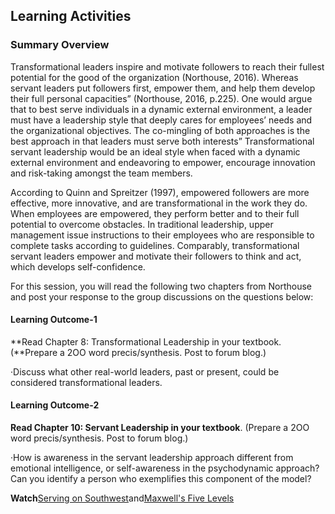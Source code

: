 ## **Learning Activities**

### **Summary Overview**

Transformational leaders inspire and motivate followers to reach their fullest potential for the good of the organization \(Northouse, 2016\). Whereas servant leaders put followers first, empower them, and help them develop their full personal capacities” \(Northouse, 2016, p.225\). One would argue that to best serve individuals in a dynamic external environment, a leader must have a leadership style that deeply cares for employees’ needs and the organizational objectives. The co-mingling of both approaches is the best approach in that leaders must serve both interests” Transformational servant leadership would be an ideal style when faced with a dynamic external environment and endeavoring to empower, encourage innovation and risk-taking amongst the team members.

According to Quinn and Spreitzer \(1997\), empowered followers are more effective, more innovative, and are transformational in the work they do. When employees are empowered, they perform better and to their full potential to overcome obstacles. In traditional leadership, upper management issue instructions to their employees who are responsible to complete tasks according to guidelines. Comparably, transformational servant leaders empower and motivate their followers to think and act, which develops self-confidence.

For this session, you will read the following two chapters from Northouse and post your response to the group discussions on the questions below:

#### **Learning Outcome-1**

**Read Chapter 8: Transformational Leadership in your textbook. \(**Prepare a 2OO word precis/synthesis. Post to forum blog.\)

·Discuss what other real-world leaders, past or present, could be considered transformational leaders.

#### **Learning Outcome-2**

**Read Chapter 10: Servant Leadership in your textbook**. \(Prepare a 2OO word precis/synthesis. Post to forum blog.\)

·How is awareness in the servant leadership approach different from emotional intelligence, or self-awareness in the psychodynamic approach? Can you identify a person who exemplifies this component of the model?

**Watch**[Serving on Southwest](http://www.youtube.com/watch?v=6TgR95vnM0c)and[Maxwell's Five Levels](https://www.youtube.com/watch?v=aPwXeg8ThWI)

